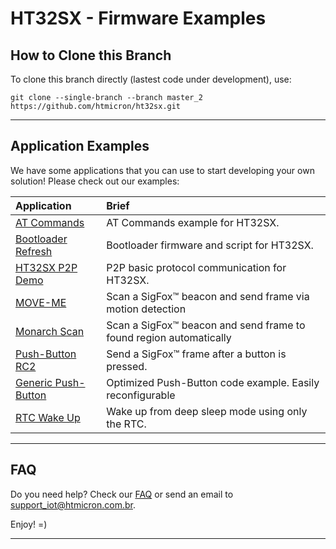 # HT32SX - Firmware Examples

## How to Clone this Branch

To clone this branch directly (lastest code under development), use: 
```
git clone --single-branch --branch master_2 https://github.com/htmicron/ht32sx.git
```

<hr>

## Application Examples

We have some applications that you can use to start developing your own solution! Please check out our examples:

| Application        | Brief                                                          |
|:-------------------|:---------------------------------------------------------------|
| [AT Commands](AT_Commands) | AT Commands example for HT32SX. 
| [Bootloader Refresh](Bootloader_Refresh) | Bootloader firmware and script for HT32SX. 
| [HT32SX P2P Demo](HT32SX_P2P_Demo) | P2P basic protocol communication for HT32SX. |
| [MOVE-ME](Monarch_MoveME) | Scan a SigFox™ beacon and send frame via motion detection  |
| [Monarch Scan](Monarch_Scan) | Scan a SigFox™ beacon and send frame to found region automatically |
| [Push-Button RC2](Push_Button_RC2) | Send a SigFox™ frame after a button is pressed. |
| [Generic Push-Button](Generic_Push_Button) | Optimized Push-Button code example. Easily reconfigurable |
| [RTC Wake Up](RTC_Wake_Up) | Wake up from deep sleep mode using only the RTC. |

<hr>

## FAQ

Do you need help? Check our [FAQ](https://github.com/htmicron/ht32sx/tree/faq) or send an email to support_iot@htmicron.com.br. 

Enjoy! =)

---